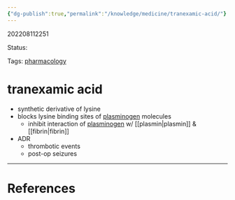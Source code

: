 ```yaml
---
{"dg-publish":true,"permalink":"/knowledge/medicine/tranexamic-acid/"}
---
```



202208112251

Status: 

Tags: [pharmacology](pharmacology.md)

# tranexamic acid
- synthetic derivative of lysine
- blocks lysine binding sites of [plasminogen](plasminogen) molecules
	- inhibit interaction of [plasminogen](plasminogen) w/ [[plasmin\|plasmin]] & [[fibrin\|fibrin]]
- ADR
	- thrombotic events
	- post-op seizures






___
# References